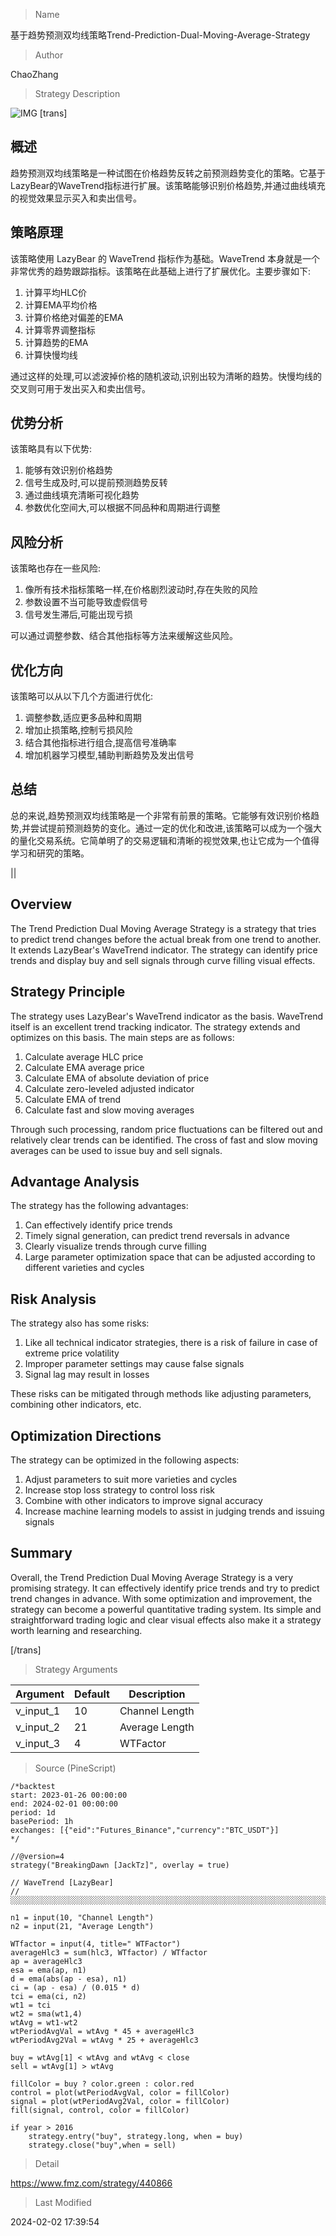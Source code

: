 
> Name

基于趋势预测双均线策略Trend-Prediction-Dual-Moving-Average-Strategy

> Author

ChaoZhang

> Strategy Description

![IMG](https://www.fmz.com/upload/asset/189934e408c0a6c25ce.png)
[trans]
## 概述

趋势预测双均线策略是一种试图在价格趋势反转之前预测趋势变化的策略。它基于LazyBear的WaveTrend指标进行扩展。该策略能够识别价格趋势,并通过曲线填充的视觉效果显示买入和卖出信号。

## 策略原理

该策略使用 LazyBear 的 WaveTrend 指标作为基础。WaveTrend 本身就是一个非常优秀的趋势跟踪指标。该策略在此基础上进行了扩展优化。主要步骤如下:

1. 计算平均HLC价
2. 计算EMA平均价格
3. 计算价格绝对偏差的EMA
4. 计算零界调整指标
5. 计算趋势的EMA
6. 计算快慢均线

通过这样的处理,可以滤波掉价格的随机波动,识别出较为清晰的趋势。快慢均线的交叉则可用于发出买入和卖出信号。

## 优势分析

该策略具有以下优势:

1. 能够有效识别价格趋势
2. 信号生成及时,可以提前预测趋势反转
3. 通过曲线填充清晰可视化趋势
4. 参数优化空间大,可以根据不同品种和周期进行调整

## 风险分析 

该策略也存在一些风险:

1. 像所有技术指标策略一样,在价格剧烈波动时,存在失败的风险
2. 参数设置不当可能导致虚假信号
3. 信号发生滞后,可能出现亏损

可以通过调整参数、结合其他指标等方法来缓解这些风险。

## 优化方向

该策略可以从以下几个方面进行优化:

1. 调整参数,适应更多品种和周期
2. 增加止损策略,控制亏损风险
3. 结合其他指标进行组合,提高信号准确率
4. 增加机器学习模型,辅助判断趋势及发出信号

## 总结

总的来说,趋势预测双均线策略是一个非常有前景的策略。它能够有效识别价格趋势,并尝试提前预测趋势的变化。通过一定的优化和改进,该策略可以成为一个强大的量化交易系统。它简单明了的交易逻辑和清晰的视觉效果,也让它成为一个值得学习和研究的策略。

||

## Overview

The Trend Prediction Dual Moving Average Strategy is a strategy that tries to predict trend changes before the actual break from one trend to another. It extends LazyBear's WaveTrend indicator. The strategy can identify price trends and display buy and sell signals through curve filling visual effects.

## Strategy Principle 

The strategy uses LazyBear's WaveTrend indicator as the basis. WaveTrend itself is an excellent trend tracking indicator. The strategy extends and optimizes on this basis. The main steps are as follows:

1. Calculate average HLC price  
2. Calculate EMA average price
3. Calculate EMA of absolute deviation of price  
4. Calculate zero-leveled adjusted indicator
5. Calculate EMA of trend
6. Calculate fast and slow moving averages  

Through such processing, random price fluctuations can be filtered out and relatively clear trends can be identified. The cross of fast and slow moving averages can be used to issue buy and sell signals.

## Advantage Analysis

The strategy has the following advantages:

1. Can effectively identify price trends  
2. Timely signal generation, can predict trend reversals in advance
3. Clearly visualize trends through curve filling  
4. Large parameter optimization space that can be adjusted according to different varieties and cycles

## Risk Analysis

The strategy also has some risks:

1. Like all technical indicator strategies, there is a risk of failure in case of extreme price volatility
2. Improper parameter settings may cause false signals  
3. Signal lag may result in losses

These risks can be mitigated through methods like adjusting parameters, combining other indicators, etc.

## Optimization Directions  

The strategy can be optimized in the following aspects:

1. Adjust parameters to suit more varieties and cycles  
2. Increase stop loss strategy to control loss risk
3. Combine with other indicators to improve signal accuracy  
4. Increase machine learning models to assist in judging trends and issuing signals  

## Summary  

Overall, the Trend Prediction Dual Moving Average Strategy is a very promising strategy. It can effectively identify price trends and try to predict trend changes in advance. With some optimization and improvement, the strategy can become a powerful quantitative trading system. Its simple and straightforward trading logic and clear visual effects also make it a strategy worth learning and researching.

[/trans]

> Strategy Arguments



|Argument|Default|Description|
|----|----|----|
|v_input_1|10|Channel Length|
|v_input_2|21|Average Length|
|v_input_3|4| WTFactor|


> Source (PineScript)

``` pinescript
/*backtest
start: 2023-01-26 00:00:00
end: 2024-02-01 00:00:00
period: 1d
basePeriod: 1h
exchanges: [{"eid":"Futures_Binance","currency":"BTC_USDT"}]
*/

//@version=4
strategy("BreakingDawn [JackTz]", overlay = true)

// WaveTrend [LazyBear]
// ░░░░░░░░░░░░░░░░░░░░░░░░░░░░░░░░░░░░░░░░░░░░░░░░░░░░░░░░░░░░░░░░░░░░░░░░░░░░░░░░░░░░░░░░░░░░░░░░░░░░░░░░░░░░░░░░░░░░░░░░░░░░░░░░░░░░░░░░░░░░░░░░░░

n1 = input(10, "Channel Length")
n2 = input(21, "Average Length")
 
WTfactor = input(4, title=" WTFactor")
averageHlc3 = sum(hlc3, WTfactor) / WTfactor
ap = averageHlc3 
esa = ema(ap, n1)
d = ema(abs(ap - esa), n1)
ci = (ap - esa) / (0.015 * d)
tci = ema(ci, n2)
wt1 = tci
wt2 = sma(wt1,4)
wtAvg = wt1-wt2
wtPeriodAvgVal = wtAvg * 45 + averageHlc3
wtPeriodAvg2Val = wtAvg * 25 + averageHlc3

buy = wtAvg[1] < wtAvg and wtAvg < close
sell = wtAvg[1] > wtAvg

fillColor = buy ? color.green : color.red
control = plot(wtPeriodAvgVal, color = fillColor)
signal = plot(wtPeriodAvg2Val, color = fillColor)
fill(signal, control, color = fillColor)

if year > 2016
    strategy.entry("buy", strategy.long, when = buy)
    strategy.close("buy",when = sell)

```

> Detail

https://www.fmz.com/strategy/440866

> Last Modified

2024-02-02 17:39:54
